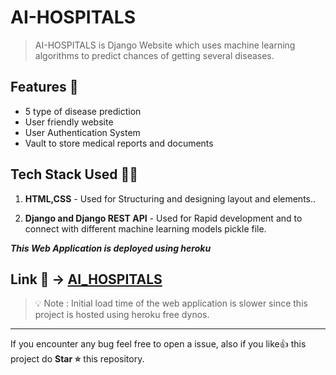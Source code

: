 # AI-HOSPITALS

> AI-HOSPITALS is Django Website which uses machine learning algorithms to predict chances of getting several diseases.

## Features 🚀

- 5 type of disease prediction
- User friendly website
- User Authentication System
- Vault to store medical reports and documents

## Tech Stack Used 👨‍💻

1. **HTML,CSS** - Used for Structuring and designing layout and elements..

2. **Django and Django REST API** - Used for Rapid development and to connect with different machine learning models pickle file.

_**This Web Application is deployed using heroku**_

## Link 🔗 -> [AI_HOSPITALS](https://aihospitals.herokuapp.com)

> 💡 Note : Initial load time of the web application is slower since this project is hosted using heroku free dynos.

<hr>

If you encounter any bug feel free to open a issue, also if you like👍 this project do **Star ⭐** this repository.
